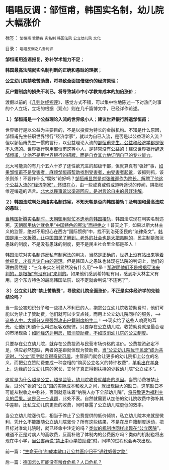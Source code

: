 # 唱唱反调：邹恒甫，韩国实名制，幼儿院大幅涨价

标签： `邹恒甫` `赞助费` `实名制` `韩国法院` `公立幼儿院` `文化` 

目录： `唱唱反调之八卦时评`

**邹恒甫用造谣报复，弥补学术能力不足**；

**韩国最高法院就实名制判断的正确和愚昧的理据**；

**公立幼儿院禁收赞助费，将导致全面加倍涨价的经济原理**；

**反户籍制度的损失不利已，将导致城市中小学教育成本的加倍涨价**；



渡假以前的《[几则财经短评](../../../2012/7/25/几则财经时事的短评.md)》，感觉方式不错，可以集中性地陈述一下对热门时事的个人立场，立场的根据（观点）则在几千篇博文中，已经详作论述。

**１）邹恒甫是一个公益理论入流的世界级小人**；**建议世界银行辞退邹恒甫**；

世界银行是以公益为主要目的，不是以投资为特长的金融机构。不知是什么原因，邹恒甫先生任职世界银行“经济学家”，就以为自已入流，是否是以公益理论入流？但以邹恒甫先生一惯的言行，以公益理论入流的[邹恒甫先生，公益和经济学都是很不入流的](../../../2011/7/21/经济学的良心就是据理力争　Vs&nbsp;第一流的猪狗.md)。世界银行聘用邹恒甫这等小人，是非常没有公益的！建议世界银行[辞退邹恒甫，让他不是用世界银行的招牌，而是自食其力地证明自已的专业能力](../../../2012/5/28/最多只有一种经济学是科学的.md)。

北大可能真的有几个五六十岁了还性欲亢进的超级干部，但就算真有“强奸”事，[如果邹恒甫不是受害者，麻烦邹恒甫帮助找到受害者，由受害者起诉](../../../2012/4/25/“受害者举证”排除斯大林正义.md)，该抓则抓，该杀则杀！不要作什么“腐败”论好吗？[邹恒甫显然是对张维迎作为院长，解聘了他这个公益入流的“经济学家”，怀恨在心](../../../2011/10/24/新制度学派使用纳什均衡代替了边际效用.md)，由一些或真或假或道听途说的传闻，阴指张维迎编造的谣言。[北大以民事诉讼渠道回应，是对言论自由的最好注解](../../../2011/6/8/法治社会中的“造谣，人身攻击”如何诉讼？.md)。

**２）韩国法院判处网络实名制违宪，不知天朝是否向韩国接轨**？**及韩国和最高法院的愚昧**；

[当韩国折腾实名制时，天朝御用就忙不迭地向韩国接轨](../../../2012/4/13/韩国的实名制“严打谣言”出尽洋相；.md)，韩国法院现在判实名制违宪，[天朝御用估计就会用“中国特色的宪法”而拒绝之](../../../2010/12/10/作民心虚！“实名制”魅影危机.md)！普天之下，如果以斯大林主义的监管，绝对不用担心在西方“国际惯例”中，找不到治死臣民的“法律条文”。[韩国是用一次折腾，让中国国民了解到，老外的社会也是大把愚昧的](../../../2009/5/5/控制舆论，等于引火烧身.md)，民主制是淘汰愚昧的制度，不是没有愚昧的制度，更不是民主社会里全都是圣人！



韩国法院对实名制违反私有制宪法的判决，当然是正确的，[世界上没有站出来等着给报复，才有言论自由的道理](../../../2012/2/8/作民必然心虚,实名制压制温和观点，扩大激进面.md)。但是韩国人之愚昧也体现在法院的判词上，他们的理由居然是：“三年来实名制显然没有什么用”——>晕！[那说明他们不是根据宪法来判的，是根据“有没有用”来判的](../../../2010/5/17/袁腾飞绝没有人身攻击却遭毛派人身攻击.md)。如果他们感到希特勒有用，感到斯大林主义有用，这个东方特色的最高韩国法院，说不定就会判说“不违宪了”，

**３）公立幼儿院“禁止赞助费”，导致幼儿院全面涨价，不正是实体经济学的先验结论吗**？

当一些公害知识分子和一些损人不利已的人，抱怨公立幼儿院收赞助费时，他们可能以为禁止了赞助费，他们就可以少交点钱，而用上公立幼儿院同样的服务，——>[这些人中，大部分又是强烈攻击户籍制度的牛二](../../../2010/5/27/义务教育产业化，反户籍福利造福了谁.md)！——>现实给了这些人响亮的耳光，让他们知道什么叫违反客观规律。只要存在公立幼儿院，收赞助费就是最合理的市场现象；[如同经济适用房，取消赞助费，不如取消幼儿院的公立制度](../../../2008/8/11/取消开发商，不如取消经济适用房.md)。

只要存在公立幼儿院，就存在公费投资与民营市场价格的溢价。公费投资必定不足，供应必然短缺，两者的差距就体现为赞助费。[当“公立幼儿院优于民营”成为共识时，“公立”两字就变得奇货可居](../../../2008/1/1/穷老百姓看病贵养活了公立医院和公务员公费医疗.md)，主管部门就会让更多的幼儿院扣上公立的名义，而把公立赞助费变成一种变相的“购买公立名义的特许权费”，[羊毛出在羊身上](../../../2009/8/1/民粹口号，特权阶层利益最大化最隐蔽的方法.md)，边缘的公立幼儿院的家长，支付了真正得到扶持的少数幼儿院“公立成本”。

[这就是为什么越是公立，越是监管，幼儿院收费就越贵的原因](../../../2012/7/23/黑市的合理性和利润形成；.md)。当赞助费被禁止后，过分扩张的“公立”园的实际成本和收入之间，就出现巨大的缺口，这笔缺口不可能从税收之中弥补，否则就意味着“纳税人办下全部幼儿院”，[将导致更为福利主义的后果。这是另一个课题](../../../2011/11/17/校车悲剧拷问行政垄断的国计民生.md)，此处不表。自然就需要从加倍的幼儿院收费中弥补其中差额，比私立幼儿院更贵的收费，同时暴露了公立幼儿院更低的效率。

当公立幼儿院涨价后，相当于停止了公费提供的低价倾销，私立幼儿院本来就是微利，凭什么不能跟随公立幼儿院涨价？所有这些结果，不是在反户籍制度运动，把目标对准幼儿院时，就已经命中注定的吗？[类似的机制也同样出现在“公立医院](../../../2012/4/24/索取“公费医疗保障”的通往奴役之路.md)”，难道不正是对病人的高收费，反而补贴了体制内的公费医疗吗？类似的机制也将出现在中小学，[当公害再说“禁止中小学赞助费”时](../../../2012/7/12/公害知识分子的魔爪伸进了幼儿院！.md)，同样的过程也会再次出现。

前一篇：[“生命无价”的成本敞口让公共医疗归于“通往奴役之路”](../../../2012/9/1/“生命无价”的成本敞口让公共医疗归于“通往奴役之路”.md)

后一篇：[德国怎么可能没有粮食危机？人口危机？](../../../2012/9/2/德国怎么可能没有粮食危机？人口危机？.md)